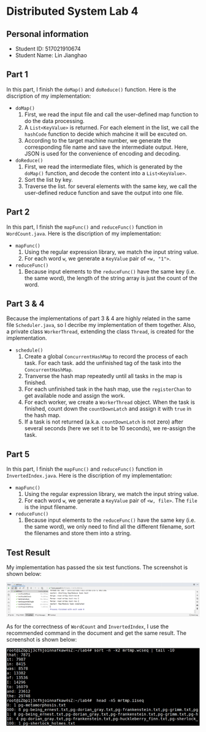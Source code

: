# Distributed System Lab 4

## Personal information

- Student ID: 517021910674
- Student Name: Lin Jianghao

## Part 1

In this part, I finish the ```doMap()``` and ```doReduce()``` function. Here is the discription of my implementation:

- ```doMap()```
  1. First, we read the input file and call the user-defined map function to do the data processing.
  2. A ```List<KeyValue>``` is returned. For each element in the list, we call the ```hashCode``` function to decide which mahcine it will be excuted on.
  3. According to the target machine number, we generate the corresponding file name and save the intermediate output. Here, JSON is used for the convenience of encoding and decoding.
- ```doReduce()```
  1. First, we read the intermediate files, which is generated by the ```doMap()``` function, and decode the content into a ```List<KeyValue>```.
  2. Sort the list by key.
  3. Traverse the list. for several elements with the same key, we call the user-defined reduce function and save the output into one file.

## Part 2

In this part, I finish the ```mapFunc()``` and ```reduceFunc()``` function in ```WordCount.java```. Here is the discription of my implementation:

- ```mapFunc()```
  1. Using the regular expression library, we match the input string value.
  2. For each word ```w```, we generate a ```KeyValue``` pair of ```<w, "1">```.
- ```reduceFunc()```
  1. Because input elements to the ```reduceFunc()``` have the same key (i.e. the same word), the length of the string array is just the count of the word.

## Part 3 & 4

Because the implementations of part 3 & 4 are highly related in the same file ```Scheduler.java```, so I decribe my implementation of them together. Also, a private class ```WorkerThread```, extending the class ```Thread```, is created for the implementation.

- ```schedule()```
  1. Create a global ```ConcurrentHashMap``` to record the process of each task. For each task. add the unfinished tag of the task into the ```ConcurrentHashMap```.
  2. Tranverse the hash map repeatedly until all tasks in the map is finished.
  3. For each unfinished task in the hash map, use the ```registerChan``` to get available node and assign the work.
  4. For each worker, we create a ```WorkerThread``` object. When the task is finished, count down the ```countDownLatch``` and assign it with ```true``` in the hash map.
  5. If a task is not returned (a.k.a. ```countDownLatch``` is not zero) after several seconds (here we set it to be 10 seconds), we re-assign the task.

## Part 5

In this part, I finish the ```mapFunc()``` and ```reduceFunc()``` function in ```InvertedIndex.java```. Here is the discription of my implementation:

- ```mapFunc()```
  1. Using the regular expression library, we match the input string value.
  2. For each word ```w```, we generate a ```KeyValue``` pair of ```<w, file>```. The ```file``` is the input filename.
- ```reduceFunc()```
  1. Because input elements to the ```reduceFunc()``` have the same key (i.e. the same word), we only need to find all the different filename, sort the filenames and store them into a string.

## Test Result

My implementation has passed the six test functions. The screenshot is shown below:

![Screenshot-junit](./Screenshot-junit.PNG)

As for the correctness of ```WordCount``` and ```InvertedIndex```, I use the recommended command in the document and get the same result. The screenshot is shown below:

![Screenshot-application](./Screenshot-application.PNG)